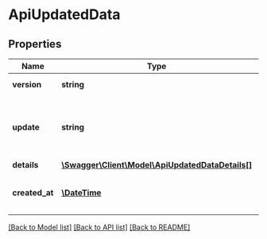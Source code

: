 # ApiUpdatedData

## Properties
Name | Type | Description | Notes
------------ | ------------- | ------------- | -------------
**version** | **string** | Version number | [optional] 
**update** | **string** | Should users do an update of their API clients functional | [optional] 
**details** | [**\Swagger\Client\Model\ApiUpdatedDataDetails[]**](ApiUpdatedDataDetails.md) |  | [optional] 
**created_at** | [**\DateTime**](\DateTime.md) | Date and time of creation (ISO 8601) | [optional] 

[[Back to Model list]](../../README.md#documentation-for-models) [[Back to API list]](../../README.md#documentation-for-api-endpoints) [[Back to README]](../../README.md)

